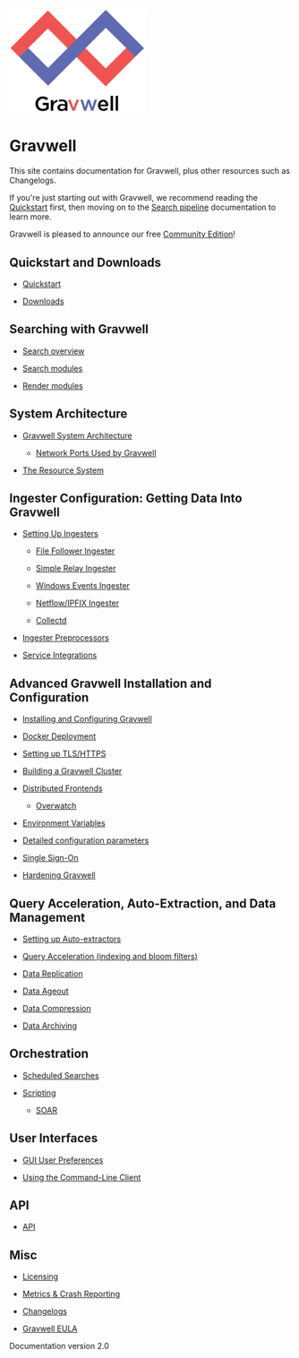 # 

![](logo-name.png)

# Gravwell

This site contains documentation for Gravwell, plus other resources such as Changelogs.

If you're just starting out with Gravwell, we recommend reading the [Quickstart](quickstart/quickstart.md) first, then moving on to the [Search pipeline](search/search.md) documentation to learn more.

Gravwell is pleased to announce our free [Community Edition](https://www.gravwell.io/download)!

## Quickstart and Downloads

  * [Quickstart](quickstart/quickstart.md)

  * [Downloads](quickstart/downloads.md)

## Searching with Gravwell

  * [Search overview](search/search.md)

  * [Search modules](search/searchmodules.md)

  * [Render modules](search/rendermodules.md)

## System Architecture

  * [Gravwell System Architecture](architecture/architecture.md)

    * [Network Ports Used by Gravwell](configuration/networking.md)


  * [The Resource System](resources/resources.md)

## Ingester Configuration: Getting Data Into Gravwell

  * [Setting Up Ingesters](ingesters/ingesters.md)

    * [File Follower Ingester](ingesters/file_follow.md)

    * [Simple Relay Ingester](ingesters/simple_relay.md)
    
    * [Windows Events Ingester](ingesters/ingesters.md#Windows_Event_Service)

    * [Netflow/IPFIX Ingester](ingesters/ingesters.md#Netflow_Ingester)

    * [Collectd](ingesters/ingesters.md#collectd_Ingester)

  * [Ingester Preprocessors](ingesters/preprocessors/preprocessors.md)

  * [Service Integrations](ingesters/integrations.md)

## Advanced Gravwell Installation and Configuration

  * [Installing and Configuring Gravwell](configuration/configuration.md)

  * [Docker Deployment](configuration/docker.md)

  * [Setting up TLS/HTTPS](configuration/certificates.md)

  * [Building a Gravwell Cluster](distributed/cluster.md)

  * [Distributed Frontends](distributed/frontend.md)

    * [Overwatch](distributed/overwatch.md)


  * [Environment Variables](configuration/environment-variables.md)

  * [Detailed configuration parameters](configuration/parameters.md)

  * [Single Sign-On](configuration/sso.md)

  * [Hardening Gravwell](configuration/hardening.md)

## Query Acceleration, Auto-Extraction, and Data Management
  
  * [Setting up Auto-extractors](configuration/autoextractors.md)
  
  * [Query Acceleration (indexing and bloom filters)](configuration/accelerators.md)

  * [Data Replication](configuration/replication.md)

  * [Data Ageout](configuration/ageout.md)

  * [Data Compression](configuration/compression.md)

  * [Data Archiving](configuration/archive.md)

## Orchestration

  * [Scheduled Searches](scripting/scheduledsearch.md)

  * [Scripting](scripting/scripting.md)

    * [SOAR](scripting/scriptingsearch.md)

## User Interfaces

  * [GUI User Preferences](configuration/gui.md)

  * [Using the Command-Line Client](cli/cli.md)

## API

  * [API](api/api.md)

## Misc

  * [Licensing](license/license.md)

  * [Metrics & Crash Reporting](metrics.md)

  * [Changelogs](changelog/list.md)

  * [Gravwell EULA](eula.md)

Documentation version 2.0
